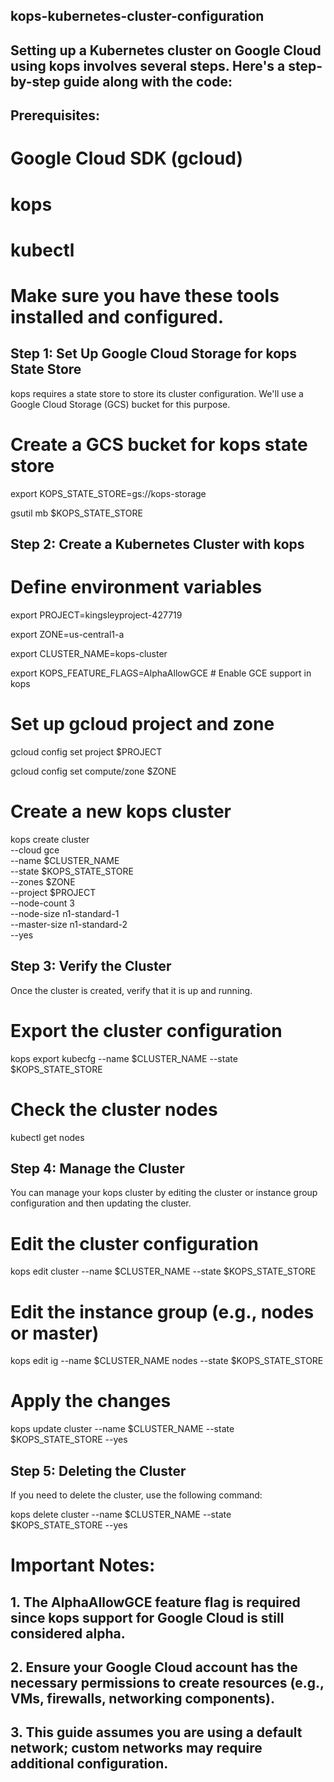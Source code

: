 ## kops-kubernetes-cluster-configuration

## Setting up a Kubernetes cluster on Google Cloud using kops involves several steps. Here's a step-by-step guide along with the code:

## Prerequisites:
#  Google Cloud SDK (gcloud)
#  kops
#  kubectl
#  Make sure you have these tools installed and configured.


## Step 1: Set Up Google Cloud Storage for kops State Store
   kops requires a state store to store its cluster configuration. We'll use a Google Cloud Storage (GCS) bucket for this purpose.

 
#  Create a GCS bucket for kops state store
   export KOPS_STATE_STORE=gs://kops-storage
   
   gsutil mb $KOPS_STATE_STORE

## Step 2: Create a Kubernetes Cluster with kops

#  Define environment variables
   export PROJECT=kingsleyproject-427719
   
   export ZONE=us-central1-a
   
   export CLUSTER_NAME=kops-cluster
   
   export KOPS_FEATURE_FLAGS=AlphaAllowGCE # Enable GCE support in kops

#  Set up gcloud project and zone
   gcloud config set project $PROJECT
   
   gcloud config set compute/zone $ZONE

#  Create a new kops cluster
   kops create cluster \
    --cloud gce \
    --name $CLUSTER_NAME \
    --state $KOPS_STATE_STORE \
    --zones $ZONE \
    --project $PROJECT \
    --node-count 3 \
    --node-size n1-standard-1 \
    --master-size n1-standard-2 \
    --yes


## Step 3: Verify the Cluster
   Once the cluster is created, verify that it is up and running.


#  Export the cluster configuration
   kops export kubecfg --name $CLUSTER_NAME --state $KOPS_STATE_STORE

#  Check the cluster nodes
   kubectl get nodes

## Step 4: Manage the Cluster
   You can manage your kops cluster by editing the cluster or instance group configuration and then updating the cluster.


#  Edit the cluster configuration
   kops edit cluster --name $CLUSTER_NAME --state $KOPS_STATE_STORE

#  Edit the instance group (e.g., nodes or master)
   kops edit ig --name $CLUSTER_NAME nodes --state $KOPS_STATE_STORE

#  Apply the changes
   kops update cluster --name $CLUSTER_NAME --state $KOPS_STATE_STORE --yes

## Step 5: Deleting the Cluster
   If you need to delete the cluster, use the following command:

   kops delete cluster --name $CLUSTER_NAME --state $KOPS_STATE_STORE --yes


# Important Notes:

## 1. The AlphaAllowGCE  feature flag is required since kops support for Google Cloud is still considered alpha.
## 2. Ensure your Google Cloud account has the necessary permissions to create resources (e.g., VMs, firewalls, networking components).
## 3. This guide assumes you are using a default network; custom networks may require additional configuration.

